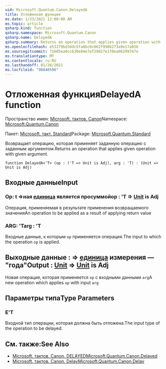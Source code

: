 ```yaml
---
uid: Microsoft.Quantum.Canon.DelayedA
title: Отложенная функция
ms.date: 1/23/2021 12:00:00 AM
ms.topic: article
qsharp.kind: function
qsharp.namespace: Microsoft.Quantum.Canon
qsharp.name: DelayedA
qsharp.summary: Returns an operation that applies given operation with given argument.
ms.openlocfilehash: e53279bd3ddc5fa8bc0c862f998b273a9e17a85b
ms.sourcegitcommit: 71605ea9cc630e84e7ef29027e1f0ea06299747e
ms.translationtype: MT
ms.contentlocale: ru-RU
ms.lasthandoff: 01/26/2021
ms.locfileid: "98840596"
---
```

# <a name="delayeda-function"></a><span data-ttu-id="71d20-102">Отложенная функция</span><span class="sxs-lookup"><span data-stu-id="71d20-102">DelayedA function</span></span>

<span data-ttu-id="71d20-103">Пространство имен: [Microsoft. тактов. Canon](xref:Microsoft.Quantum.Canon)</span><span class="sxs-lookup"><span data-stu-id="71d20-103">Namespace: [Microsoft.Quantum.Canon](xref:Microsoft.Quantum.Canon)</span></span>

<span data-ttu-id="71d20-104">Пакет: [Microsoft. такт. Standard](https://nuget.org/packages/Microsoft.Quantum.Standard)</span><span class="sxs-lookup"><span data-stu-id="71d20-104">Package: [Microsoft.Quantum.Standard](https://nuget.org/packages/Microsoft.Quantum.Standard)</span></span>


<span data-ttu-id="71d20-105">Возвращает операцию, которая применяет заданную операцию с заданным аргументом.</span><span class="sxs-lookup"><span data-stu-id="71d20-105">Returns an operation that applies given operation with given argument.</span></span>

```qsharp
function DelayedA<'T> (op : ('T => Unit is Adj), arg : 'T) : (Unit => Unit is Adj)
```


## <a name="input"></a><span data-ttu-id="71d20-106">Входные данные</span><span class="sxs-lookup"><span data-stu-id="71d20-106">Input</span></span>

### <a name="op--t--unit--is-adj"></a><span data-ttu-id="71d20-107">Op: t =>ная [единица](xref:microsoft.quantum.lang-ref.unit)  является просуммой</span><span class="sxs-lookup"><span data-stu-id="71d20-107">op : 'T => [Unit](xref:microsoft.quantum.lang-ref.unit)  is Adj</span></span>

<span data-ttu-id="71d20-108">Операция, применяемая в результате применения возвращаемого значения</span><span class="sxs-lookup"><span data-stu-id="71d20-108">An operation to be applied as a result of applying return value</span></span>


### <a name="arg--t"></a><span data-ttu-id="71d20-109">ARG: 'T</span><span class="sxs-lookup"><span data-stu-id="71d20-109">arg : 'T</span></span>

<span data-ttu-id="71d20-110">Входные данные, к которым `op` применяется операция.</span><span class="sxs-lookup"><span data-stu-id="71d20-110">The input to which the operation `op` is applied.</span></span>



## <a name="output--unit--unit--is-adj"></a><span data-ttu-id="71d20-111">Выходные данные [](xref:microsoft.quantum.lang-ref.unit) : => [единица](xref:microsoft.quantum.lang-ref.unit) измерения — "года"</span><span class="sxs-lookup"><span data-stu-id="71d20-111">Output : [Unit](xref:microsoft.quantum.lang-ref.unit) => [Unit](xref:microsoft.quantum.lang-ref.unit)  is Adj</span></span>

<span data-ttu-id="71d20-112">Новая операция, которая применяется `op` с входными данными `arg`</span><span class="sxs-lookup"><span data-stu-id="71d20-112">A new operation which applies `op` with input `arg`</span></span>

## <a name="type-parameters"></a><span data-ttu-id="71d20-113">Параметры типа</span><span class="sxs-lookup"><span data-stu-id="71d20-113">Type Parameters</span></span>

### <a name="t"></a><span data-ttu-id="71d20-114">Е</span><span class="sxs-lookup"><span data-stu-id="71d20-114">'T</span></span>

<span data-ttu-id="71d20-115">Входной тип операции, которая должна быть отложена.</span><span class="sxs-lookup"><span data-stu-id="71d20-115">The input type of the operation to be delayed.</span></span>

## <a name="see-also"></a><span data-ttu-id="71d20-116">См. также:</span><span class="sxs-lookup"><span data-stu-id="71d20-116">See Also</span></span>

- [<span data-ttu-id="71d20-117">Microsoft. тактов. Canon. DELAYED</span><span class="sxs-lookup"><span data-stu-id="71d20-117">Microsoft.Quantum.Canon.Delayed</span></span>](xref:Microsoft.Quantum.Canon.Delayed)
- [<span data-ttu-id="71d20-118">Microsoft. тактов. Canon. Delay</span><span class="sxs-lookup"><span data-stu-id="71d20-118">Microsoft.Quantum.Canon.Delay</span></span>](xref:Microsoft.Quantum.Canon.Delay)
